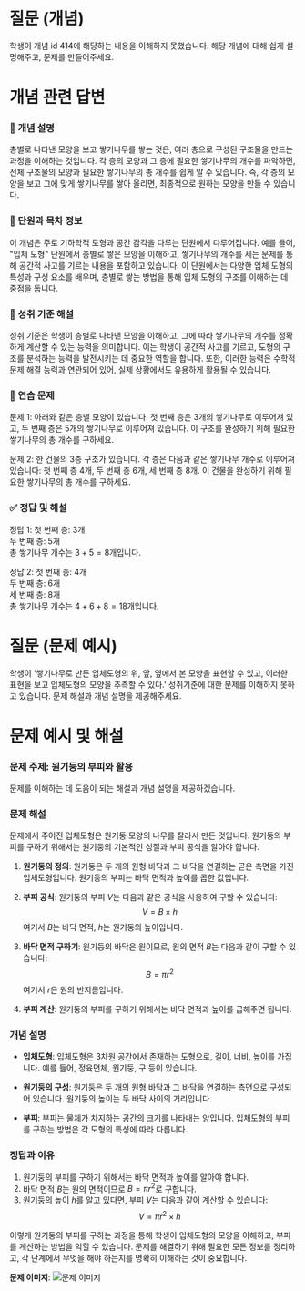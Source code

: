 # 질문 (개념)

학생이 개념 id 414에 해당하는 내용을 이해하지 못했습니다. 해당 개념에 대해 쉽게 설명해주고, 문제를 만들어주세요.

# 개념 관련 답변

### 🧠 개념 설명
층별로 나타낸 모양을 보고 쌓기나무를 쌓는 것은, 여러 층으로 구성된 구조물을 만드는 과정을 이해하는 것입니다. 각 층의 모양과 그 층에 필요한 쌓기나무의 개수를 파악하면, 전체 구조물의 모양과 필요한 쌓기나무의 총 개수를 쉽게 알 수 있습니다. 즉, 각 층의 모양을 보고 그에 맞게 쌓기나무를 쌓아 올리면, 최종적으로 원하는 모양을 만들 수 있습니다.

### 📘 단원과 목차 정보
이 개념은 주로 기하학적 도형과 공간 감각을 다루는 단원에서 다루어집니다. 예를 들어, "입체 도형" 단원에서 층별로 쌓은 모양을 이해하고, 쌓기나무의 개수를 세는 문제를 통해 공간적 사고를 기르는 내용을 포함하고 있습니다. 이 단원에서는 다양한 입체 도형의 특성과 구성 요소를 배우며, 층별로 쌓는 방법을 통해 입체 도형의 구조를 이해하는 데 중점을 둡니다.

### 🎯 성취 기준 해설
성취 기준은 학생이 층별로 나타낸 모양을 이해하고, 그에 따라 쌓기나무의 개수를 정확하게 계산할 수 있는 능력을 의미합니다. 이는 학생이 공간적 사고를 기르고, 도형의 구조를 분석하는 능력을 발전시키는 데 중요한 역할을 합니다. 또한, 이러한 능력은 수학적 문제 해결 능력과 연관되어 있어, 실제 상황에서도 유용하게 활용될 수 있습니다.

### 🧩 연습 문제
문제 1: 아래와 같은 층별 모양이 있습니다. 첫 번째 층은 3개의 쌓기나무로 이루어져 있고, 두 번째 층은 5개의 쌓기나무로 이루어져 있습니다. 이 구조를 완성하기 위해 필요한 쌓기나무의 총 개수를 구하세요.

문제 2: 한 건물의 3층 구조가 있습니다. 각 층은 다음과 같은 쌓기나무 개수로 이루어져 있습니다: 첫 번째 층 4개, 두 번째 층 6개, 세 번째 층 8개. 이 건물을 완성하기 위해 필요한 쌓기나무의 총 개수를 구하세요.

### ✅ 정답 및 해설
정답 1: 
첫 번째 층: 3개  
두 번째 층: 5개  
총 쌓기나무 개수는 $3 + 5 = 8$개입니다.

정답 2: 
첫 번째 층: 4개  
두 번째 층: 6개  
세 번째 층: 8개  
총 쌓기나무 개수는 $4 + 6 + 8 = 18$개입니다.

# 질문 (문제 예시)

학생이 '쌓기나무로 만든 입체도형의 위, 앞, 옆에서 본 모양을 표현할 수 있고, 이러한 표현을 보고 입체도형의 모양을 추측할 수 있다.' 성취기준에 대한 문제를 이해하지 못하고 있습니다. 문제 해설과 개념 설명을 제공해주세요.

# 문제 예시 및 해설

### 문제 주제: 원기둥의 부피와 활용

문제를 이해하는 데 도움이 되는 해설과 개념 설명을 제공하겠습니다.

### 문제 해설

문제에서 주어진 입체도형은 원기둥 모양의 나무를 잘라서 만든 것입니다. 원기둥의 부피를 구하기 위해서는 원기둥의 기본적인 성질과 부피 공식을 알아야 합니다.

1. **원기둥의 정의**: 원기둥은 두 개의 원형 바닥과 그 바닥을 연결하는 곧은 측면을 가진 입체도형입니다. 원기둥의 부피는 바닥 면적과 높이를 곱한 값입니다.

2. **부피 공식**: 원기둥의 부피 $V$는 다음과 같은 공식을 사용하여 구할 수 있습니다:
   $$
   V = B \times h
   $$
   여기서 $B$는 바닥 면적, $h$는 원기둥의 높이입니다.

3. **바닥 면적 구하기**: 원기둥의 바닥은 원이므로, 원의 면적 $B$는 다음과 같이 구할 수 있습니다:
   $$
   B = \pi r^2
   $$
   여기서 $r$은 원의 반지름입니다.

4. **부피 계산**: 원기둥의 부피를 구하기 위해서는 바닥 면적과 높이를 곱해주면 됩니다.

### 개념 설명

- **입체도형**: 입체도형은 3차원 공간에서 존재하는 도형으로, 길이, 너비, 높이를 가집니다. 예를 들어, 정육면체, 원기둥, 구 등이 있습니다.
  
- **원기둥의 구성**: 원기둥은 두 개의 원형 바닥과 그 바닥을 연결하는 측면으로 구성되어 있습니다. 원기둥의 높이는 두 바닥 사이의 거리입니다.

- **부피**: 부피는 물체가 차지하는 공간의 크기를 나타내는 양입니다. 입체도형의 부피를 구하는 방법은 각 도형의 특성에 따라 다릅니다.

### 정답과 이유

1. 원기둥의 부피를 구하기 위해서는 바닥 면적과 높이를 알아야 합니다.
2. 바닥 면적 $B$는 원의 면적이므로 $B = \pi r^2$로 구합니다.
3. 원기둥의 높이 $h$를 알고 있다면, 부피 $V$는 다음과 같이 계산할 수 있습니다:
   $$
   V = \pi r^2 \times h
   $$

이렇게 원기둥의 부피를 구하는 과정을 통해 학생이 입체도형의 모양을 이해하고, 부피를 계산하는 방법을 익힐 수 있습니다. 문제를 해결하기 위해 필요한 모든 정보를 정리하고, 각 단계에서 무엇을 해야 하는지를 명확히 이해하는 것이 중요합니다.

**문제 이미지**:
![문제 이미지](../data/images/mid/1/M1_2_07_00043_12693.png)
